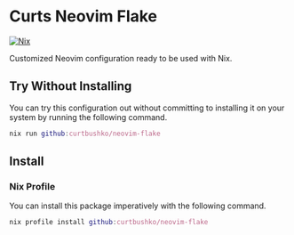 # Curts Neovim Flake

[![Nix](https://img.shields.io/badge/Nix-5277C3.svg?&logo=NixOS&logoColor=white)](#)

Customized Neovim configuration ready to be used with Nix.

## Try Without Installing

You can try this configuration out without committing to installing it on your system by running
the following command.

```nix
nix run github:curtbushko/neovim-flake
```

## Install

### Nix Profile

You can install this package imperatively with the following command.

```nix
nix profile install github:curtbushko/neovim-flake
```


